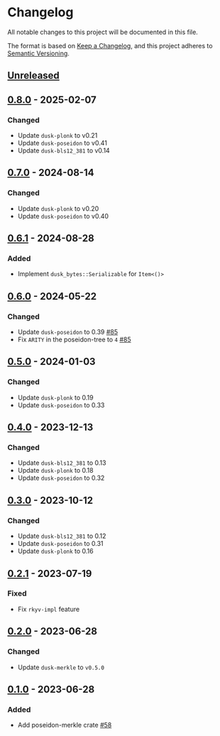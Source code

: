 # Changelog

All notable changes to this project will be documented in this file.

The format is based on [Keep a Changelog](https://keepachangelog.com/en/1.0.0/),
and this project adheres to [Semantic Versioning](https://semver.org/spec/v2.0.0.html).

## [Unreleased]

## [0.8.0] - 2025-02-07

### Changed

- Update `dusk-plonk` to v0.21
- Update `dusk-poseidon` to v0.41
- Update `dusk-bls12_381` to v0.14

## [0.7.0] - 2024-08-14

### Changed

- Update `dusk-plonk` to v0.20
- Update `dusk-poseidon` to v0.40

## [0.6.1] - 2024-08-28

### Added

- Implement `dusk_bytes::Serializable` for `Item<()>`

## [0.6.0] - 2024-05-22

### Changed

- Update `dusk-poseidon` to 0.39 [#85]
- Fix `ARITY` in the poseidon-tree to `4` [#85]

## [0.5.0] - 2024-01-03

### Changed

- Update `dusk-plonk` to 0.19
- Update `dusk-poseidon` to 0.33

## [0.4.0] - 2023-12-13

### Changed

- Update `dusk-bls12_381` to 0.13
- Update `dusk-plonk` to 0.18
- Update `dusk-poseidon` to 0.32

## [0.3.0] - 2023-10-12

### Changed

- Update `dusk-bls12_381` to 0.12
- Update `dusk-poseidon` to 0.31
- Update `dusk-plonk` to 0.16

## [0.2.1] - 2023-07-19

### Fixed

- Fix `rkyv-impl` feature

## [0.2.0] - 2023-06-28

### Changed

- Update `dusk-merkle` to `v0.5.0`

## [0.1.0] - 2023-06-28

### Added

- Add poseidon-merkle crate [#58]

<!-- ISSUES -->
[#85]: https://github.com/dusk-network/merkle/issues/85
[#58]: https://github.com/dusk-network/merkle/issues/58

<!-- VERSIONS -->
[Unreleased]: https://github.com/dusk-network/merkle/compare/poseidon-merkle_v0.8.0...HEAD
[0.8.0]: https://github.com/dusk-network/merkle/compare/poseidon-merkle_v0.7.0...poseidon-merkle_v0.8.0
[0.7.0]: https://github.com/dusk-network/merkle/compare/poseidon-merkle_v0.6.1...poseidon-merkle_v0.7.0
[0.6.1]: https://github.com/dusk-network/merkle/compare/poseidon-merkle_v0.6.0...poseidon-merkle_v0.6.1
[0.6.0]: https://github.com/dusk-network/merkle/compare/poseidon-merkle_v0.5.0...poseidon-merkle_v0.6.0
[0.5.0]: https://github.com/dusk-network/merkle/compare/poseidon-merkle_v0.4.0...poseidon-merkle_v0.5.0
[0.4.0]: https://github.com/dusk-network/merkle/compare/poseidon-merkle_v0.3.0...poseidon-merkle_v0.4.0
[0.3.0]: https://github.com/dusk-network/merkle/compare/poseidon-merkle_v0.2.1...poseidon-merkle_v0.3.0
[0.2.1]: https://github.com/dusk-network/merkle/compare/poseidon-merkle_v0.2.0...poseidon-merkle_v0.2.1
[0.2.0]: https://github.com/dusk-network/merkle/compare/poseidon-merkle_v0.1.0...poseidon-merkle_v0.2.0
[0.1.0]: https://github.com/dusk-network/merkle/releases/tag/poseidon-merkle_v0.1.0
